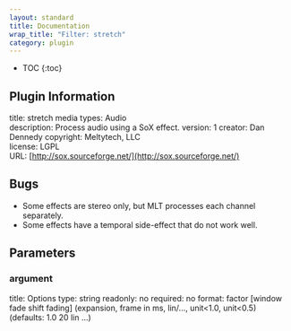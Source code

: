 ```yaml
---
layout: standard
title: Documentation
wrap_title: "Filter: stretch"
category: plugin
---
```

* TOC
{:toc}

## Plugin Information

title: stretch
media types:
Audio  
description: Process audio using a SoX effect.
version: 1
creator: Dan Dennedy
copyright: Meltytech, LLC  
license: LGPL  
URL: [http://sox.sourceforge.net/](http://sox.sourceforge.net/)  

## Bugs

* Some effects are stereo only, but MLT processes each channel separately.
* Some effects have a temporal side-effect that do not work well.


## Parameters

### argument

title: Options  type: string
readonly: no
required: no
format: factor [window fade shift fading]
       (expansion, frame in ms, lin/..., unit<1.0, unit<0.5)
       (defaults: 1.0 20 lin ...)
  

